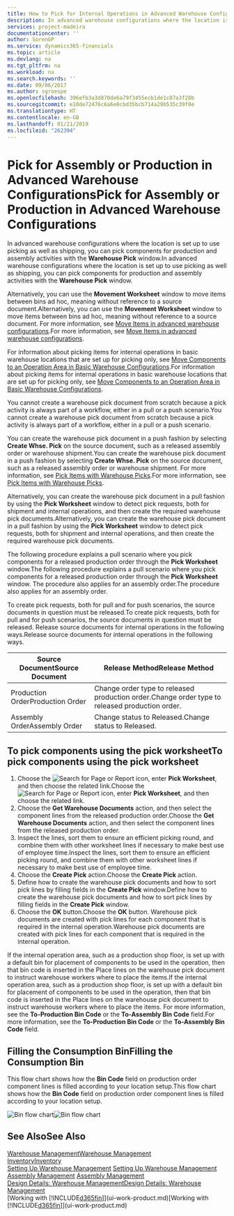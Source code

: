 ```yaml
---
title: How to Pick for Internal Operations in Advanced Warehouse Configurations | Microsoft Docs
description: In advanced warehouse configurations where the location is set up to use picking as well as shipping, you can pick components for production and assembly activities with the **Warehouse Pick** window.
services: project-madeira
documentationcenter: ''
author: SorenGP
ms.service: dynamics365-financials
ms.topic: article
ms.devlang: na
ms.tgt_pltfrm: na
ms.workload: na
ms.search.keywords: ''
ms.date: 09/06/2017
ms.author: sgroespe
ms.openlocfilehash: 396efb3a3d870de6a79f3455ecb1de1c07a3f28b
ms.sourcegitcommit: e10de72476c6a6e0cbd35bcb714a29b535c39f0e
ms.translationtype: HT
ms.contentlocale: en-GB
ms.lasthandoff: 01/21/2019
ms.locfileid: "262394"
---
```

# <a name="pick-for-assembly-or-production-in-advanced-warehouse-configurations"></a><span data-ttu-id="36c86-103">Pick for Assembly or Production in Advanced Warehouse Configurations</span><span class="sxs-lookup"><span data-stu-id="36c86-103">Pick for Assembly or Production in Advanced Warehouse Configurations</span></span>
<span data-ttu-id="36c86-104">In advanced warehouse configurations where the location is set up to use picking as well as shipping, you can pick components for production and assembly activities with the **Warehouse Pick** window.</span><span class="sxs-lookup"><span data-stu-id="36c86-104">In advanced warehouse configurations where the location is set up to use picking as well as shipping, you can pick components for production and assembly activities with the **Warehouse Pick** window.</span></span>  

<span data-ttu-id="36c86-105">Alternatively, you can use the **Movement Worksheet** window to move items between bins ad hoc, meaning without reference to a source document.</span><span class="sxs-lookup"><span data-stu-id="36c86-105">Alternatively, you can use the **Movement Worksheet** window to move items between bins ad hoc, meaning without reference to a source document.</span></span> <span data-ttu-id="36c86-106">For more information, see [Move Items in advanced warehouse configurations](warehouse-how-to-move-items-in-advanced-warehousing.md).</span><span class="sxs-lookup"><span data-stu-id="36c86-106">For more information, see [Move Items in advanced warehouse configurations](warehouse-how-to-move-items-in-advanced-warehousing.md).</span></span>  

<span data-ttu-id="36c86-107">For information about picking items for internal operations in basic warehouse locations that are set up for picking only, see [Move Components to an Operation Area in Basic Warehouse Configurations](warehouse-how-to-move-components-to-an-operation-area-in-basic-warehousing.md).</span><span class="sxs-lookup"><span data-stu-id="36c86-107">For information about picking items for internal operations in basic warehouse locations that are set up for picking only, see [Move Components to an Operation Area in Basic Warehouse Configurations](warehouse-how-to-move-components-to-an-operation-area-in-basic-warehousing.md).</span></span>  

<span data-ttu-id="36c86-108">You cannot create a warehouse pick document from scratch because a pick activity is always part of a workflow, either in a pull or a push scenario.</span><span class="sxs-lookup"><span data-stu-id="36c86-108">You cannot create a warehouse pick document from scratch because a pick activity is always part of a workflow, either in a pull or a push scenario.</span></span>  

<span data-ttu-id="36c86-109">You can create the warehouse pick document in a push fashion by selecting **Create Whse. Pick** on the source document, such as a released assembly order or warehouse shipment.</span><span class="sxs-lookup"><span data-stu-id="36c86-109">You can create the warehouse pick document in a push fashion by selecting **Create Whse. Pick** on the source document, such as a released assembly order or warehouse shipment.</span></span> <span data-ttu-id="36c86-110">For more information, see [Pick Items with Warehouse Picks](warehouse-how-to-pick-items-for-warehouse-shipment.md).</span><span class="sxs-lookup"><span data-stu-id="36c86-110">For more information, see [Pick Items with Warehouse Picks](warehouse-how-to-pick-items-for-warehouse-shipment.md).</span></span>  

<span data-ttu-id="36c86-111">Alternatively, you can create the warehouse pick document in a pull fashion by using the **Pick Worksheet** window to detect pick requests, both for shipment and internal operations, and then create the required warehouse pick documents.</span><span class="sxs-lookup"><span data-stu-id="36c86-111">Alternatively, you can create the warehouse pick document in a pull fashion by using the **Pick Worksheet** window to detect pick requests, both for shipment and internal operations, and then create the required warehouse pick documents.</span></span>  

<span data-ttu-id="36c86-112">The following procedure explains a pull scenario where you pick components for a released production order through the **Pick Worksheet** window.</span><span class="sxs-lookup"><span data-stu-id="36c86-112">The following procedure explains a pull scenario where you pick components for a released production order through the **Pick Worksheet** window.</span></span> <span data-ttu-id="36c86-113">The procedure also applies for an assembly order.</span><span class="sxs-lookup"><span data-stu-id="36c86-113">The procedure also applies for an assembly order.</span></span>  

<span data-ttu-id="36c86-114">To create pick requests, both for pull and for push scenarios, the source documents in question must be released.</span><span class="sxs-lookup"><span data-stu-id="36c86-114">To create pick requests, both for pull and for push scenarios, the source documents in question must be released.</span></span> <span data-ttu-id="36c86-115">Release source documents for internal operations in the following ways.</span><span class="sxs-lookup"><span data-stu-id="36c86-115">Release source documents for internal operations in the following ways.</span></span>  

|<span data-ttu-id="36c86-116">Source Document</span><span class="sxs-lookup"><span data-stu-id="36c86-116">Source Document</span></span>|<span data-ttu-id="36c86-117">Release Method</span><span class="sxs-lookup"><span data-stu-id="36c86-117">Release Method</span></span>|  
|---------------------|--------------------|  
|<span data-ttu-id="36c86-118">Production Order</span><span class="sxs-lookup"><span data-stu-id="36c86-118">Production Order</span></span>|<span data-ttu-id="36c86-119">Change order type to released production order.</span><span class="sxs-lookup"><span data-stu-id="36c86-119">Change order type to released production order.</span></span>|  
|<span data-ttu-id="36c86-120">Assembly Order</span><span class="sxs-lookup"><span data-stu-id="36c86-120">Assembly Order</span></span>|<span data-ttu-id="36c86-121">Change status to Released.</span><span class="sxs-lookup"><span data-stu-id="36c86-121">Change status to Released.</span></span>|  

## <a name="to-pick-components-using-the-pick-worksheet"></a><span data-ttu-id="36c86-122">To pick components using the pick worksheet</span><span class="sxs-lookup"><span data-stu-id="36c86-122">To pick components using the pick worksheet</span></span>  
1.  <span data-ttu-id="36c86-123">Choose the ![Search for Page or Report](media/ui-search/search_small.png "Search for Page or Report icon") icon, enter **Pick Worksheet**, and then choose the related link.</span><span class="sxs-lookup"><span data-stu-id="36c86-123">Choose the ![Search for Page or Report](media/ui-search/search_small.png "Search for Page or Report icon") icon, enter **Pick Worksheet**, and then choose the related link.</span></span>  
2.  <span data-ttu-id="36c86-124">Choose the **Get Warehouse Documents** action, and then select the component lines from the released production order.</span><span class="sxs-lookup"><span data-stu-id="36c86-124">Choose the **Get Warehouse Documents** action, and then select the component lines from the released production order.</span></span>  
3.  <span data-ttu-id="36c86-125">Inspect the lines, sort them to ensure an efficient picking round, and combine them with other worksheet lines if necessary to make best use of employee time.</span><span class="sxs-lookup"><span data-stu-id="36c86-125">Inspect the lines, sort them to ensure an efficient picking round, and combine them with other worksheet lines if necessary to make best use of employee time.</span></span>  
4.  <span data-ttu-id="36c86-126">Choose the **Create Pick** action.</span><span class="sxs-lookup"><span data-stu-id="36c86-126">Choose the **Create Pick** action.</span></span>  
5.  <span data-ttu-id="36c86-127">Define how to create the warehouse pick documents and how to sort pick lines by filling fields in the **Create Pick** window.</span><span class="sxs-lookup"><span data-stu-id="36c86-127">Define how to create the warehouse pick documents and how to sort pick lines by filling fields in the **Create Pick** window.</span></span>  
6.  <span data-ttu-id="36c86-128">Choose the **OK** button.</span><span class="sxs-lookup"><span data-stu-id="36c86-128">Choose the **OK** button.</span></span> <span data-ttu-id="36c86-129">Warehouse pick documents are created with pick lines for each component that is required in the internal operation.</span><span class="sxs-lookup"><span data-stu-id="36c86-129">Warehouse pick documents are created with pick lines for each component that is required in the internal operation.</span></span>  

<span data-ttu-id="36c86-130">If the internal operation area, such as a production shop floor, is set up with a default bin for placement of components to be used in the operation, then that bin code is inserted in the Place lines on the warehouse pick document to instruct warehouse workers where to place the items.</span><span class="sxs-lookup"><span data-stu-id="36c86-130">If the internal operation area, such as a production shop floor, is set up with a default bin for placement of components to be used in the operation, then that bin code is inserted in the Place lines on the warehouse pick document to instruct warehouse workers where to place the items.</span></span> <span data-ttu-id="36c86-131">For more information, see the **To-Production Bin Code** or the **To-Assembly Bin Code** field.</span><span class="sxs-lookup"><span data-stu-id="36c86-131">For more information, see the **To-Production Bin Code** or the **To-Assembly Bin Code** field.</span></span>

## <a name="filling-the-consumption-bin"></a><span data-ttu-id="36c86-132">Filling the Consumption Bin</span><span class="sxs-lookup"><span data-stu-id="36c86-132">Filling the Consumption Bin</span></span>
<span data-ttu-id="36c86-133">This flow chart shows how the **Bin Code** field on production order component lines is filled according to your location setup.</span><span class="sxs-lookup"><span data-stu-id="36c86-133">This flow chart shows how the **Bin Code** field on production order component lines is filled according to your location setup.</span></span>

<span data-ttu-id="36c86-134">![Bin flow chart](media/binflow.png "BinFlow")</span><span class="sxs-lookup"><span data-stu-id="36c86-134">![Bin flow chart](media/binflow.png "BinFlow")</span></span>  

## <a name="see-also"></a><span data-ttu-id="36c86-135">See Also</span><span class="sxs-lookup"><span data-stu-id="36c86-135">See Also</span></span>
[<span data-ttu-id="36c86-136">Warehouse Management</span><span class="sxs-lookup"><span data-stu-id="36c86-136">Warehouse Management</span></span>](warehouse-manage-warehouse.md)  
[<span data-ttu-id="36c86-137">Inventory</span><span class="sxs-lookup"><span data-stu-id="36c86-137">Inventory</span></span>](inventory-manage-inventory.md)  
<span data-ttu-id="36c86-138">[Setting Up Warehouse Management](warehouse-setup-warehouse.md)   </span><span class="sxs-lookup"><span data-stu-id="36c86-138">[Setting Up Warehouse Management](warehouse-setup-warehouse.md)   </span></span>  
<span data-ttu-id="36c86-139">[Assembly Management](assembly-assemble-items.md)  </span><span class="sxs-lookup"><span data-stu-id="36c86-139">[Assembly Management](assembly-assemble-items.md)  </span></span>  
[<span data-ttu-id="36c86-140">Design Details: Warehouse Management</span><span class="sxs-lookup"><span data-stu-id="36c86-140">Design Details: Warehouse Management</span></span>](design-details-warehouse-management.md)  
<span data-ttu-id="36c86-141">[Working with [!INCLUDE[d365fin](includes/d365fin_md.md)]](ui-work-product.md)</span><span class="sxs-lookup"><span data-stu-id="36c86-141">[Working with [!INCLUDE[d365fin](includes/d365fin_md.md)]](ui-work-product.md)</span></span>
